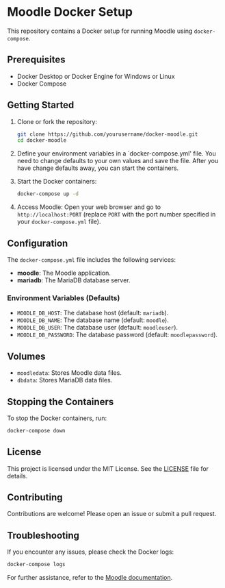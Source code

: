 # Moodle Docker Setup

This repository contains a Docker setup for running Moodle using `docker-compose`.

## Prerequisites

- Docker Desktop or Docker Engine for Windows or Linux
- Docker Compose

## Getting Started

1. Clone or fork the repository:
    ```sh
    git clone https://github.com/yourusername/docker-moodle.git
    cd docker-moodle
    ```

2. Define your environment variables in a `docker-compose.yml' file. You need to change defaults to your own values and save the file. After you have change defaults away, you can start the containers.

3. Start the Docker containers:
    ```sh
    docker-compose up -d
    ```

4. Access Moodle:
    Open your web browser and go to `http://localhost:PORT` (replace `PORT` with the port number specified in your `docker-compose.yml` file).

## Configuration

The `docker-compose.yml` file includes the following services:

- **moodle**: The Moodle application.
- **mariadb**: The MariaDB database server.

### Environment Variables (Defaults)

- `MOODLE_DB_HOST`: The database host (default: `mariadb`).
- `MOODLE_DB_NAME`: The database name (default: `moodle`).
- `MOODLE_DB_USER`: The database user (default: `moodleuser`).
- `MOODLE_DB_PASSWORD`: The database password (default: `moodlepassword`).

## Volumes

- `moodledata`: Stores Moodle data files.
- `dbdata`: Stores MariaDB data files.

## Stopping the Containers

To stop the Docker containers, run:
```sh
docker-compose down
```

## License

This project is licensed under the MIT License. See the [LICENSE](LICENSE) file for details.

## Contributing

Contributions are welcome! Please open an issue or submit a pull request.

## Troubleshooting

If you encounter any issues, please check the Docker logs:
```sh
docker-compose logs
```

For further assistance, refer to the [Moodle documentation](https://docs.moodle.org/).
